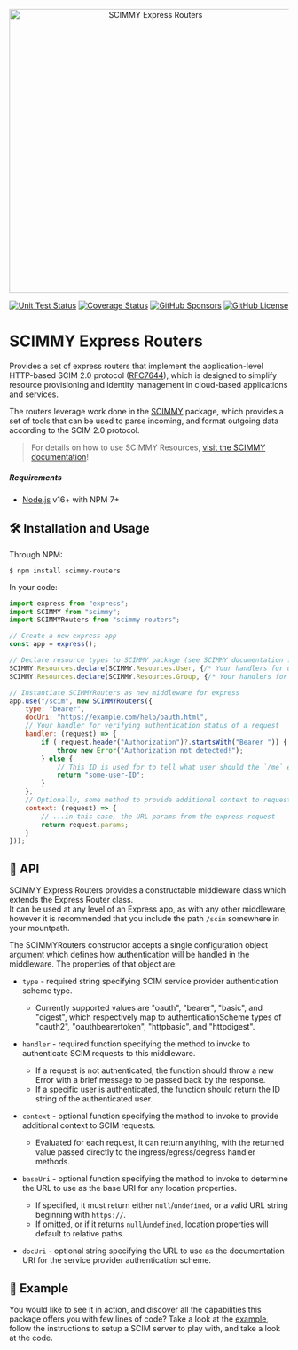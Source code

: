 <p align="center">
  <a href="https://github.com/scimmyjs/scimmy-routers" target="_blank">
    <img alt="SCIMMY Express Routers" src="https://scimmyjs.github.io/static/assets/routers.svg" width="512" />
  </a>
</p>
<p align="center">
  <a href="https://github.com/scimmyjs/scimmy-routers/actions/workflows/ci.yml" target="_blank"><img alt="Unit Test Status" src="https://img.shields.io/github/actions/workflow/status/scimmyjs/scimmy-routers/ci.yml?branch=main&style=flat&logo=mocha&label=unit%20tests"></a>
  <a href="https://coveralls.io/github/scimmyjs/scimmy-routers?branch=main" target="_blank"><img alt="Coverage Status" src="https://img.shields.io/coverallsCoverage/github/scimmyjs/scimmy-routers?branch=main&style=flat&logo=coveralls"></a>
  <a href="https://github.com/sponsors/scimmyjs" target="_blank"><img alt="GitHub Sponsors" src="https://img.shields.io/github/sponsors/scimmyjs?style=flat&logo=githubsponsors"></a>
  <a href="https://github.com/scimmyjs/scimmy-routers/blob/de976ecce0d18a71707e31358e5665d08002c46f/LICENSE.md" target="_blank"><img alt="GitHub License" src="https://img.shields.io/github/license/scimmyjs/scimmy-routers?style=flat"></a>
</p>

# SCIMMY Express Routers

Provides a set of express routers that implement the application-level HTTP-based SCIM 2.0 protocol ([RFC7644](https://datatracker.ietf.org/doc/html/rfc7644)), which is designed to simplify resource provisioning and identity management in cloud-based applications and services.

The routers leverage work done in the [SCIMMY](https://github.com/scimmyjs/scimmy) package, which provides a set of tools that can be used to parse incoming, and format outgoing data according to the SCIM 2.0 protocol.

> For details on how to use SCIMMY Resources, [visit the SCIMMY documentation](https://scimmyjs.github.io)!

##### Requirements
*   [Node.js](https://nodejs.org) v16+ with NPM 7+ 

## 🛠️ Installation and Usage

Through NPM:
```
$ npm install scimmy-routers
```

In your code:
```js
import express from "express";
import SCIMMY from "scimmy";
import SCIMMYRouters from "scimmy-routers";

// Create a new express app
const app = express();

// Declare resource types to SCIMMY package (see SCIMMY documentation for more details)
SCIMMY.Resources.declare(SCIMMY.Resources.User, {/* Your handlers for user resource type */});
SCIMMY.Resources.declare(SCIMMY.Resources.Group, {/* Your handlers for group resource type */});

// Instantiate SCIMMYRouters as new middleware for express
app.use("/scim", new SCIMMYRouters({
    type: "bearer",
    docUri: "https://example.com/help/oauth.html",
    // Your handler for verifying authentication status of a request
    handler: (request) => {
        if (!request.header("Authorization")?.startsWith("Bearer ")) {
            throw new Error("Authorization not detected!");
        } else {
            // This ID is used for to tell what user should the `/me` endpoint target.
            return "some-user-ID";
        }
    },
    // Optionally, some method to provide additional context to requests...
    context: (request) => {
        // ...in this case, the URL params from the express request 
        return request.params;
    }
}));
```

## 🔗 API

SCIMMY Express Routers provides a constructable middleware class which extends the Express Router class.  
It can be used at any level of an Express app, as with any other middleware, however it is recommended that you include
the path ```/scim``` somewhere in your mountpath.  

The SCIMMYRouters constructor accepts a single configuration object argument which defines how authentication will be handled in the middleware.
The properties of that object are:  
*   ```type``` - required string specifying SCIM service provider authentication scheme type.
    *   Currently supported values are "oauth", "bearer", "basic", and "digest", 
        which respectively map to authenticationScheme types of "oauth2", "oauthbearertoken", "httpbasic", and "httpdigest".

*   ```handler``` - required function specifying the method to invoke to authenticate SCIM requests to this middleware.
    *   If a request is not authenticated, the function should throw a new Error with a brief message to be passed back by the response.
    *   If a specific user is authenticated, the function should return the ID string of the authenticated user.

*   ```context``` - optional function specifying the method to invoke to provide additional context to SCIM requests.
    *   Evaluated for each request, it can return anything, with the returned value passed directly to the ingress/egress/degress handler methods.

*   ```baseUri``` - optional function specifying the method to invoke to determine the URL to use as the base URI for any location properties.
    *   If specified, it must return either `null`/`undefined`, or a valid URL string beginning with `https://`.
    *   If omitted, or if it returns `null`/`undefined`, location properties will default to relative paths.

*   ```docUri``` - optional string specifying the URL to use as the documentation URI for the service provider authentication scheme.

## 🚀 Example

You would like to see it in action, and discover all the capabilities this package offers you with few lines of code?
Take a look at the [example](/example/README.md), follow the instructions to setup a SCIM server to play with, and take a look at the code.
